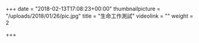 +++
date = "2018-02-13T17:08:23+00:00"
thumbnailpicture = "/uploads/2018/01/26/pic.jpg"
title = "生命工作測試"
videolink = ""
weight = 2

+++
